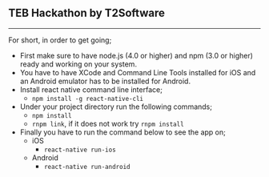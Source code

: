 ## TEB Hackathon by T2Software

---

For short, in order to get going;
- First make sure to have node.js (4.0 or higher) and npm (3.0 or higher) ready and working on your system.
- You have to have XCode and Command Line Tools installed for iOS and an Android emulator has to be installed for Android.
- Install react native command line interface;
  - `npm install -g react-native-cli`
- Under your project directory run the following commands;
  - `npm install`
  - `rnpm link`, if it does not work try `rnpm install`
- Finally you have to run the command below to see the app on;
  - iOS
    - `react-native run-ios`
  - Android
    - `react-native run-android`
